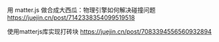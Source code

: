 用 matter.js 做合成大西瓜：物理引擎如何解决碰撞问题
https://juejin.cn/post/7142338354099519518


 使用matterjs库实现打砖块
 https://juejin.cn/post/7083394556560932894